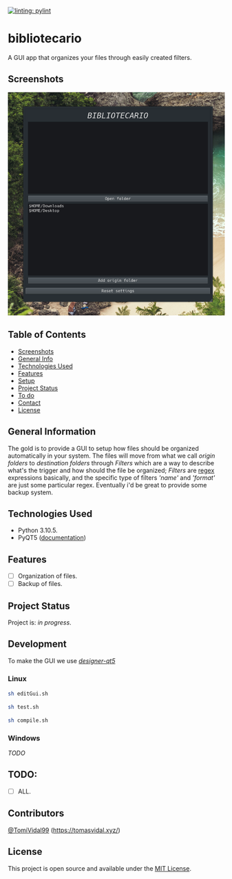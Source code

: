 [![linting: pylint](https://img.shields.io/badge/linting-pylint-yellowgreen)](https://github.com/PyCQA/pylint)

# bibliotecario
A GUI app that organizes your files through easily created filters.

## Screenshots

![Example screenshot](./bibliotecario-screenshot.png)

## Table of Contents

- [Screenshots](#screenshots)
- [General Info](#general-information)
- [Technologies Used](#technologies-used)
- [Features](#features)
- [Setup](#setup)
- [Project Status](#project-status)
- [To do](#todo)
- [Contact](#contact)
- [License](#license)

## General Information

<!--- Provide general information about your project here.-->

The gold is to provide a GUI to setup how files should be organized automatically in your system. The files will move from what we call *origin folders* to *destination folders* through *Filters* which are a way to describe what's the trigger and how should the file be organized; *Filters* are [regex](https://docs.microsoft.com/en-us/dotnet/standard/base-types/regular-expression-language-quick-reference) expressions basically, and the specific type of filters *'name'* and *'format'* are just some particular regex. Eventually i'd be great to provide some backup system.

## Technologies Used

- Python 3.10.5.
- PyQT5 ([documentation](https://www.riverbankcomputing.com/static/Docs/PyQt5/))

## Features

<!-- List the ready features here: -->

- [ ] Organization of files.
- [ ] Backup of files.

<!-- ## Setup -->
<!-- You can get the compiled version that matches your OS [_here_](https://drive.google.com/drive/folders/1H64d7qW_NE-Uzm5RjM3dDNjM7AF094wG?usp=sharing) -->
<!-- - If you just want to make your own changes or contribute first clone this repo, inside the folder run: `yarn` and then `yarn start` -->
<!-- - To package for production (just in current OS run): `yarn package` -->
<!-- - To package for production (for an specific OS ) run: `yarn package --mac` -->

## Project Status

Project is: _in progress_.

<!-- ## Room for Improvement-->
<!--Include areas you believe need improvement / could be improved. Also add TODOs for future development.-->

<!--Room for improvement:-->
<!--- Improvement to be done 1-->
<!--- Improvement to be done 2-->

## Development
To make the GUI we use [*designer-qt5*](https://www.riverbankcomputing.com/static/Docs/PyQt5/designer.html)
### Linux
```bash
sh editGui.sh
```
```bash
sh test.sh
```
```bash
sh compile.sh
```
###
### Windows
_*TODO*_


## TODO:

- [ ] ALL.

## Contributors
[@TomiVidal99](https://github.com/TomiVidal99/) (https://tomasvidal.xyz/)

## License

This project is open source and available under the [MIT License]().

